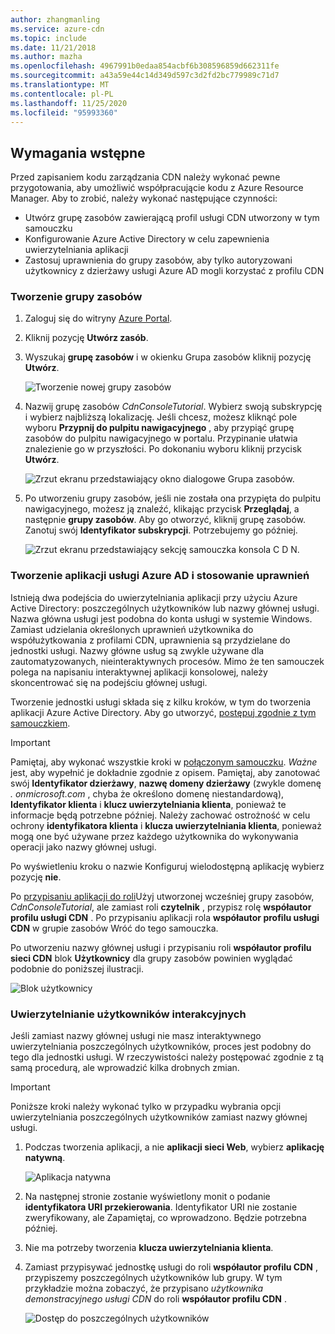 ```yaml
---
author: zhangmanling
ms.service: azure-cdn
ms.topic: include
ms.date: 11/21/2018
ms.author: mazha
ms.openlocfilehash: 4967991b0edaa854acbf6b308596859d662311fe
ms.sourcegitcommit: a43a59e44c14d349d597c3d2fd2bc779989c71d7
ms.translationtype: MT
ms.contentlocale: pl-PL
ms.lasthandoff: 11/25/2020
ms.locfileid: "95993360"
---
```

## <a name="prerequisites"></a>Wymagania wstępne
Przed zapisaniem kodu zarządzania CDN należy wykonać pewne przygotowania, aby umożliwić współpracującie kodu z Azure Resource Manager. Aby to zrobić, należy wykonać następujące czynności:

* Utwórz grupę zasobów zawierającą profil usługi CDN utworzony w tym samouczku
* Konfigurowanie Azure Active Directory w celu zapewnienia uwierzytelniania aplikacji
* Zastosuj uprawnienia do grupy zasobów, aby tylko autoryzowani użytkownicy z dzierżawy usługi Azure AD mogli korzystać z profilu CDN

### <a name="creating-the-resource-group"></a>Tworzenie grupy zasobów
1. Zaloguj się do witryny [Azure Portal](https://portal.azure.com).
2. Kliknij pozycję **Utwórz zasób**.
3. Wyszukaj **grupę zasobów** i w okienku Grupa zasobów kliknij pozycję **Utwórz**.

    ![Tworzenie nowej grupy zasobów](./media/cdn-app-dev-prep/cdn-new-rg-1-include.png)
3. Nazwij grupę zasobów *CdnConsoleTutorial*.  Wybierz swoją subskrypcję i wybierz najbliższą lokalizację.  Jeśli chcesz, możesz kliknąć pole wyboru **Przypnij do pulpitu nawigacyjnego** , aby przypiąć grupę zasobów do pulpitu nawigacyjnego w portalu.  Przypinanie ułatwia znalezienie go w przyszłości.  Po dokonaniu wyboru kliknij przycisk **Utwórz**.

    ![Zrzut ekranu przedstawiający okno dialogowe Grupa zasobów.](./media/cdn-app-dev-prep/cdn-new-rg-2-include.png)
4. Po utworzeniu grupy zasobów, jeśli nie została ona przypięta do pulpitu nawigacyjnego, możesz ją znaleźć, klikając przycisk **Przeglądaj**, a następnie **grupy zasobów**.  Aby go otworzyć, kliknij grupę zasobów.  Zanotuj swój **Identyfikator subskrypcji**. Potrzebujemy go później.

    ![Zrzut ekranu przedstawiający sekcję samouczka konsola C D N.](./media/cdn-app-dev-prep/cdn-subscription-id-include.png)

### <a name="creating-the-azure-ad-application-and-applying-permissions"></a>Tworzenie aplikacji usługi Azure AD i stosowanie uprawnień
Istnieją dwa podejścia do uwierzytelniania aplikacji przy użyciu Azure Active Directory: poszczególnych użytkowników lub nazwy głównej usługi. Nazwa główna usługi jest podobna do konta usługi w systemie Windows.  Zamiast udzielania określonych uprawnień użytkownika do współużytkowania z profilami CDN, uprawnienia są przydzielane do jednostki usługi.  Nazwy główne usług są zwykle używane dla zautomatyzowanych, nieinteraktywnych procesów.  Mimo że ten samouczek polega na napisaniu interaktywnej aplikacji konsolowej, należy skoncentrować się na podejściu głównej usługi.

Tworzenie jednostki usługi składa się z kilku kroków, w tym do tworzenia aplikacji Azure Active Directory.  Aby go utworzyć, [postępuj zgodnie z tym samouczkiem](../articles/active-directory/develop/howto-create-service-principal-portal.md).

> [!IMPORTANT]
> Pamiętaj, aby wykonać wszystkie kroki w [połączonym samouczku](../articles/active-directory/develop/howto-create-service-principal-portal.md).  *Ważne* jest, aby wypełnić je dokładnie zgodnie z opisem.  Pamiętaj, aby zanotować swój **Identyfikator dzierżawy**, **nazwę domeny dzierżawy** (zwykle domenę *. onmicrosoft.com* , chyba że określono domenę niestandardową), **Identyfikator klienta** i **klucz uwierzytelniania klienta**, ponieważ te informacje będą potrzebne później.  Należy zachować ostrożność w celu ochrony **identyfikatora klienta** i **klucza uwierzytelniania klienta**, ponieważ mogą one być używane przez każdego użytkownika do wykonywania operacji jako nazwy głównej usługi.
>
> Po wyświetleniu kroku o nazwie Konfiguruj wielodostępną aplikację wybierz pozycję **nie**.
>
> Po [przypisaniu aplikacji do roli](../articles/active-directory/develop/howto-create-service-principal-portal.md#assign-a-role-to-the-application)Użyj utworzonej wcześniej grupy zasobów,  *CdnConsoleTutorial*, ale zamiast roli **czytelnik** , przypisz rolę **współautor profilu usługi CDN** .  Po przypisaniu aplikacji rola **współautor profilu usługi CDN** w grupie zasobów Wróć do tego samouczka. 
>
>

Po utworzeniu nazwy głównej usługi i przypisaniu roli **współautor profilu sieci CDN** blok **Użytkownicy** dla grupy zasobów powinien wyglądać podobnie do poniższej ilustracji.

![Blok użytkownicy](./media/cdn-app-dev-prep/cdn-service-principal-include.png)

### <a name="interactive-user-authentication"></a>Uwierzytelnianie użytkowników interakcyjnych
Jeśli zamiast nazwy głównej usługi nie masz interaktywnego uwierzytelniania poszczególnych użytkowników, proces jest podobny do tego dla jednostki usługi.  W rzeczywistości należy postępować zgodnie z tą samą procedurą, ale wprowadzić kilka drobnych zmian.

> [!IMPORTANT]
> Poniższe kroki należy wykonać tylko w przypadku wybrania opcji uwierzytelniania poszczególnych użytkowników zamiast nazwy głównej usługi.
>
>

1. Podczas tworzenia aplikacji, a nie **aplikacji sieci Web**, wybierz **aplikację natywną**.

    ![Aplikacja natywna](./media/cdn-app-dev-prep/cdn-native-application-include.png)
2. Na następnej stronie zostanie wyświetlony monit o podanie **identyfikatora URI przekierowania**.  Identyfikator URI nie zostanie zweryfikowany, ale Zapamiętaj, co wprowadzono. Będzie potrzebna później.
3. Nie ma potrzeby tworzenia **klucza uwierzytelniania klienta**.
4. Zamiast przypisywać jednostkę usługi do roli **współautor profilu CDN** , przypiszemy poszczególnych użytkowników lub grupy.  W tym przykładzie można zobaczyć, że przypisano  *użytkownika demonstracyjnego usługi CDN* do roli **współautor profilu CDN** .  

    ![Dostęp do poszczególnych użytkowników](./media/cdn-app-dev-prep/cdn-aad-user-include.png)
